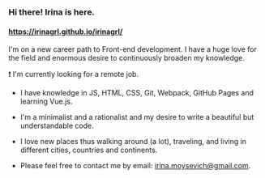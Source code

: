 ### Hi there! Irina is here.

#### https://irinagrl.github.io/irinagrl/

I'm on a new career path to Front-end development. I have a huge love for the field and enormous desire to continuously broaden my knowledge. 

❗ I'm currently looking for a remote job.

- I have knowledge in  JS, HTML, CSS, Git, Webpack, GitHub Pages and learning Vue.js.

- I'm a minimalist and a rationalist and my desire to write a beautiful but understandable code.

- I love new places thus walking around (a lot), traveling, and living in different cities, countries and continents. 

- Please feel free to contact me by email: irina.moysevich@gmail.com.
